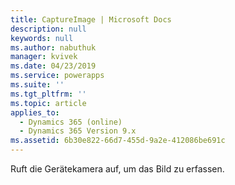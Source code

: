 ```yaml
---
title: CaptureImage | Microsoft Docs
description: null
keywords: null
ms.author: nabuthuk
manager: kvivek
ms.date: 04/23/2019
ms.service: powerapps
ms.suite: ''
ms.tgt_pltfrm: ''
ms.topic: article
applies_to:
  - Dynamics 365 (online)
  - Dynamics 365 Version 9.x
ms.assetid: 6b30e822-66d7-455d-9a2e-412086be691c
---
```


Ruft die Gerätekamera auf, um das Bild zu erfassen.
